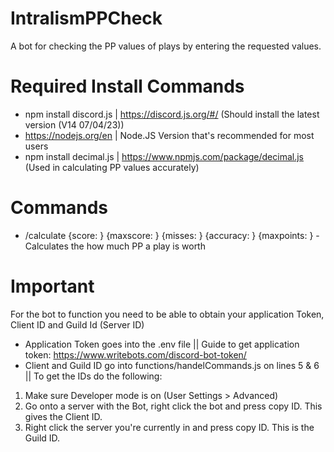 # IntralismPPCheck
 A bot for checking the PP values of plays by entering the requested values.

# Required Install Commands
- npm install discord.js   |    https://discord.js.org/#/ (Should install the latest version (V14 07/04/23))
- https://nodejs.org/en  |  Node.JS Version that's recommended for most users
- npm install decimal.js  |  https://www.npmjs.com/package/decimal.js (Used in calculating PP values accurately)


# Commands
- /calculate {score: } {maxscore: } {misses: } {accuracy: } {maxpoints: } - Calculates the how much PP a play is worth

# Important
For the bot to function you need to be able to obtain your application Token, Client ID and Guild Id (Server ID)
- Application Token goes into the .env file || Guide to get application token: https://www.writebots.com/discord-bot-token/
- Client and Guild ID go into functions/handelCommands.js on lines 5 & 6 ||
To get the IDs do the following:
1. Make sure Developer mode is on (User Settings > Advanced)
2. Go onto a server with the Bot, right click the bot and press copy ID. This gives the Client ID.
3. Right click the server you're currently in and press copy ID. This is the Guild ID.
